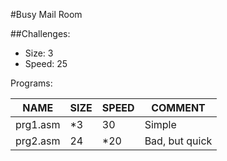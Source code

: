 #Busy Mail Room


##Challenges:
- Size:  3
- Speed: 25

Programs:

|NAME|SIZE|SPEED|COMMENT|
| --- | --- | --- | --- |
|prg1.asm| *3|30|Simple
|prg2.asm| 24|*20|Bad, but quick|

